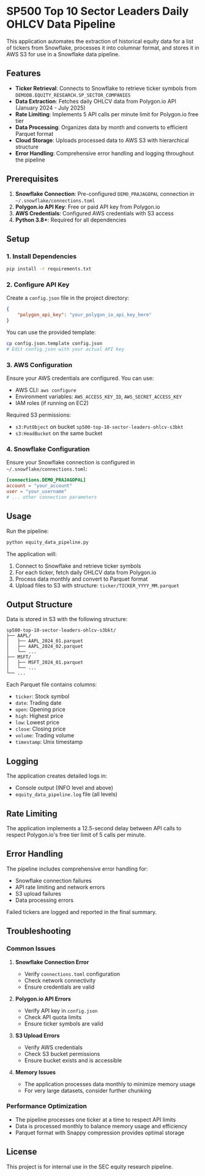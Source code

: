 # SP500 Top 10 Sector Leaders Daily OHLCV Data Pipeline

This application automates the extraction of historical equity data for a list of tickers from Snowflake, processes it into columnar format, and stores it in AWS S3 for use in a Snowflake data pipeline.

## Features

- **Ticker Retrieval**: Connects to Snowflake to retrieve ticker symbols from `DEMODB.EQUITY_RESEARCH.SP_SECTOR_COMPANIES`
- **Data Extraction**: Fetches daily OHLCV data from Polygon.io API (January 2024 - July 2025)
- **Rate Limiting**: Implements 5 API calls per minute limit for Polygon.io free tier
- **Data Processing**: Organizes data by month and converts to efficient Parquet format
- **Cloud Storage**: Uploads processed data to AWS S3 with hierarchical structure
- **Error Handling**: Comprehensive error handling and logging throughout the pipeline

## Prerequisites

1. **Snowflake Connection**: Pre-configured `DEMO_PRAJAGOPAL` connection in `~/.snowflake/connections.toml`
2. **Polygon.io API Key**: Free or paid API key from Polygon.io
3. **AWS Credentials**: Configured AWS credentials with S3 access
4. **Python 3.8+**: Required for all dependencies

## Setup

### 1. Install Dependencies

```bash
pip install -r requirements.txt
```

### 2. Configure API Key

Create a `config.json` file in the project directory:

```json
{
    "polygon_api_key": "your_polygon_io_api_key_here"
}
```

You can use the provided template:
```bash
cp config.json.template config.json
# Edit config.json with your actual API key
```

### 3. AWS Configuration

Ensure your AWS credentials are configured. You can use:
- AWS CLI: `aws configure`
- Environment variables: `AWS_ACCESS_KEY_ID`, `AWS_SECRET_ACCESS_KEY`
- IAM roles (if running on EC2)

Required S3 permissions:
- `s3:PutObject` on bucket `sp500-top-10-sector-leaders-ohlcv-s3bkt`
- `s3:HeadBucket` on the same bucket

### 4. Snowflake Configuration

Ensure your Snowflake connection is configured in `~/.snowflake/connections.toml`:

```toml
[connections.DEMO_PRAJAGOPAL]
account = "your_account"
user = "your_username"
# ... other connection parameters
```

## Usage

Run the pipeline:

```bash
python equity_data_pipeline.py
```

The application will:
1. Connect to Snowflake and retrieve ticker symbols
2. For each ticker, fetch daily OHLCV data from Polygon.io
3. Process data monthly and convert to Parquet format
4. Upload files to S3 with structure: `ticker/TICKER_YYYY_MM.parquet`

## Output Structure

Data is stored in S3 with the following structure:
```
sp500-top-10-sector-leaders-ohlcv-s3bkt/
├── AAPL/
│   ├── AAPL_2024_01.parquet
│   ├── AAPL_2024_02.parquet
│   └── ...
├── MSFT/
│   ├── MSFT_2024_01.parquet
│   └── ...
└── ...
```

Each Parquet file contains columns:
- `ticker`: Stock symbol
- `date`: Trading date
- `open`: Opening price
- `high`: Highest price
- `low`: Lowest price
- `close`: Closing price
- `volume`: Trading volume
- `timestamp`: Unix timestamp

## Logging

The application creates detailed logs in:
- Console output (INFO level and above)
- `equity_data_pipeline.log` file (all levels)

## Rate Limiting

The application implements a 12.5-second delay between API calls to respect Polygon.io's free tier limit of 5 calls per minute.

## Error Handling

The pipeline includes comprehensive error handling for:
- Snowflake connection failures
- API rate limiting and network errors
- S3 upload failures
- Data processing errors

Failed tickers are logged and reported in the final summary.

## Troubleshooting

### Common Issues

1. **Snowflake Connection Error**
   - Verify `connections.toml` configuration
   - Check network connectivity
   - Ensure credentials are valid

2. **Polygon.io API Errors**
   - Verify API key in `config.json`
   - Check API quota limits
   - Ensure ticker symbols are valid

3. **S3 Upload Errors**
   - Verify AWS credentials
   - Check S3 bucket permissions
   - Ensure bucket exists and is accessible

4. **Memory Issues**
   - The application processes data monthly to minimize memory usage
   - For very large datasets, consider further chunking

### Performance Optimization

- The pipeline processes one ticker at a time to respect API limits
- Data is processed monthly to balance memory usage and efficiency
- Parquet format with Snappy compression provides optimal storage

## License

This project is for internal use in the SEC equity research pipeline.
